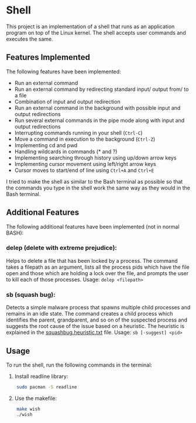 # Shell

This project is an implementation of a shell that runs as an application program on top of the Linux kernel. The shell accepts user commands and executes the same.

## Features Implemented

The following features have been implemented:

- Run an external command
- Run an external command by redirecting standard input/ output from/ to a file
- Combination of input and output redirection
- Run an external command in the background with possible input and output redirections
- Run several external commands in the pipe mode along with input and output redirections
- Interrupting commands running in your shell (`Ctrl-C`)
- Move a command in execution to the background (`Ctrl-Z`)
- Implementing cd and pwd
- Handling wildcards in commands (\* and ?)
- Implementing searching through history using up/down arrow keys
- Implementing cursor movement using left/right arrow keys
- Cursor moves to start/end of line using `Ctrl+A` and `Ctrl+E`

I tried to make the shell as similar to the Bash terminal as possible so that the commands you type in the shell work the same way as they would in the Bash terminal.

## Additional Features

The following additional features have been implemented (not in normal BASH):

### delep (delete with extreme prejudice):

Helps to delete a file that has been locked by a process. The command takes a filepath as an argument, lists all the process pids which have the file open and those which are holding a lock over the file, and prompts the user to kill each of those processes.
Usage: `delep <filepath>`

### sb (squash bug):

Detects a simple malware process that spawns multiple child processes and remains in an idle state. The command creates a child process which identifies the parent, grandparent, and so on of the suspected process and suggests the root cause of the issue based on a heuristic. The heuristic is explained in the [squashbug.heuristic.txt](squashbug.heuristic.txt) file.
Usage: `sb [-suggest] <pid>`

## Usage

To run the shell, run the following commands in the terminal:

1. Install readline library:

```bash
    sudo pacman -S readline
```

2. Use the makefile:

```bash
    make wish
    ./wish
```
